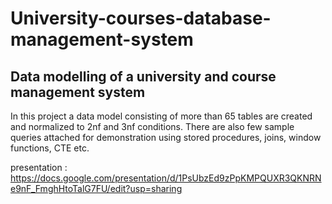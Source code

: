 # University-courses-database-management-system
## Data modelling of a university and course management system

In this project a data model consisting of more than 65 tables are created and normalized to 2nf and 3nf conditions. There are also few sample queries attached for demonstration using stored procedures, joins, window functions, CTE etc.

presentation : https://docs.google.com/presentation/d/1PsUbzEd9zPpKMPQUXR3QKNRNe9nF_FmghHtoTalG7FU/edit?usp=sharing
